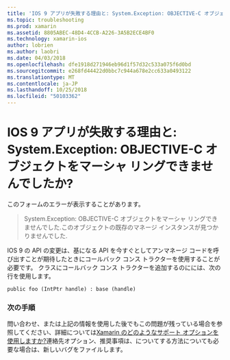```yaml
---
title: 'IOS 9 アプリが失敗する理由と: System.Exception: OBJECTIVE-C オブジェクトをマーシャ リングできませんでしたか?'
ms.topic: troubleshooting
ms.prod: xamarin
ms.assetid: 8805ABEC-48D4-4CCB-A226-3A5B2ECE4BF0
ms.technology: xamarin-ios
author: lobrien
ms.author: laobri
ms.date: 04/03/2018
ms.openlocfilehash: dfe1918d271946eb96d1f57d32c533a075f6d0bd
ms.sourcegitcommit: e268fd44422d0bbc7c944a678e2cc633a0493122
ms.translationtype: MT
ms.contentlocale: ja-JP
ms.lasthandoff: 10/25/2018
ms.locfileid: "50103362"
---
```

# <a name="why-does-my-ios-9-app-fail-with-systemexception-failed-to-marshal-the-objective-c-object"></a>IOS 9 アプリが失敗する理由と: System.Exception: OBJECTIVE-C オブジェクトをマーシャ リングできませんでしたか?

このフォームのエラーが表示することがあります。

> System.Exception: OBJECTIVE-C オブジェクトをマーシャ リングできませんでした.このオブジェクトの既存のマネージ インスタンスが見つかりませんでした.

IOS 9 の API の変更は、基になる API を今すぐとしてアンマネージ コードを呼び出すことが期待したときにコールバック コンス トラクターを使用することが必要です。 クラスにコールバック コンス トラクターを追加するのにには、次の行を使用します。 

`public foo (IntPtr handle) : base (handle) ` 

### <a name="next-steps"></a>次の手順

問い合わせ、または上記の情報を使用した後でもこの問題が残っている場合を参照してください、詳細については[Xamarin のどのようなサポート オプションを使用しますか?](~/cross-platform/troubleshooting/support-options.md)連絡先オプション、推奨事項は、についてする方法についても必要な場合は、新しいバグをファイルします。 
